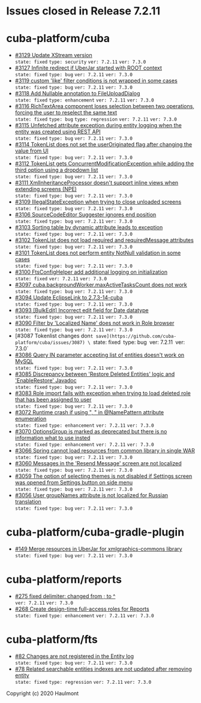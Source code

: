 # Issues closed in Release 7.2.11

# cuba-platform/cuba

* [#3129 Update XStream version](https://github.com/cuba-platform/cuba/issues/3129) \
    `state: fixed` `type: security` `ver: 7.2.11` `ver: 7.3.0` 
* [#3127 Infinite redirect if UberJar started with ROOT context](https://github.com/cuba-platform/cuba/issues/3127) \
    `state: fixed` `type: bug` `ver: 7.2.11` `ver: 7.3.0` 
* [#3119 custom 'like' filter conditions is not wrapped in some cases](https://github.com/cuba-platform/cuba/issues/3119) \
    `state: fixed` `type: bug` `ver: 7.2.11` `ver: 7.3.0` 
* [#3118 Add Nullable annotation to FileUploadDialog](https://github.com/cuba-platform/cuba/issues/3118) \
    `state: fixed` `type: enhancement` `ver: 7.2.11` `ver: 7.3.0` 
* [#3116 RichTextArea component loses selection between two operations, forcing the user to reselect the same text](https://github.com/cuba-platform/cuba/issues/3116) \
    `state: fixed` `type: bug` `type: regression` `ver: 7.2.11` `ver: 7.3.0` 
* [#3115 Unfetched attribute exception during entity logging when the entity was created using REST API](https://github.com/cuba-platform/cuba/issues/3115) \
    `state: fixed` `type: bug` `ver: 7.2.11` `ver: 7.3.0` 
* [#3114 TokenList does not set the userOriginated flag after changing the value from UI](https://github.com/cuba-platform/cuba/issues/3114) \
    `state: fixed` `type: bug` `ver: 7.2.11` `ver: 7.3.0` 
* [#3112 TokenList gets ConcurrentModificationException while adding the third option using a dropdown list](https://github.com/cuba-platform/cuba/issues/3112) \
    `state: fixed` `type: bug` `ver: 7.2.11` `ver: 7.3.0` 
* [#3111 XmlInheritanceProcessor doesn't support inline views when extending screens (NPE)](https://github.com/cuba-platform/cuba/issues/3111) \
    `state: fixed` `type: bug` `ver: 7.2.11` `ver: 7.3.0` 
* [#3109 IllegalStateException when trying to close unloaded screens](https://github.com/cuba-platform/cuba/issues/3109) \
    `state: fixed` `type: bug` `ver: 7.2.11` `ver: 7.3.0` 
* [#3106 SourceCodeEditor Suggester ignores end position](https://github.com/cuba-platform/cuba/issues/3106) \
    `state: fixed` `type: bug` `ver: 7.2.11` `ver: 7.3.0` 
* [#3103 Sorting table by dynamic attribute leads to exception](https://github.com/cuba-platform/cuba/issues/3103) \
    `state: fixed` `type: bug` `ver: 7.2.11` `ver: 7.3.0` 
* [#3102 TokenList does not load required and requiredMessage attributes](https://github.com/cuba-platform/cuba/issues/3102) \
    `state: fixed` `type: bug` `ver: 7.2.11` `ver: 7.3.0` 
* [#3101 TokenList does not perform entity NotNull validation in some cases](https://github.com/cuba-platform/cuba/issues/3101) \
    `state: fixed` `type: bug` `ver: 7.2.11` `ver: 7.3.0` 
* [#3100 FtsConfigHelper add additional logging on initialization](https://github.com/cuba-platform/cuba/issues/3100) \
    `state: fixed` `ver: 7.2.11` `ver: 7.3.0` 
* [#3097 cuba.backgroundWorker.maxActiveTasksCount does not work](https://github.com/cuba-platform/cuba/issues/3097) \
    `state: fixed` `type: bug` `ver: 7.2.11` `ver: 7.3.0` 
* [#3094 Update EclipseLink to 2.7.3-14-cuba](https://github.com/cuba-platform/cuba/issues/3094) \
    `state: fixed` `type: bug` `ver: 7.2.11` `ver: 7.3.0` 
* [#3093 [BulkEdit] Incorrect edit field for Date datatype](https://github.com/cuba-platform/cuba/issues/3093) \
    `state: fixed` `type: bug` `ver: 7.2.11` `ver: 7.3.0` 
* [#3090 Filter by 'Localized Name' does not work in Role browser](https://github.com/cuba-platform/cuba/issues/3090) \
    `state: fixed` `type: bug` `ver: 7.2.11` `ver: 7.3.0` 
* [#3087 Tokenlist changes don`t save](https://github.com/cuba-platform/cuba/issues/3087) \
    `state: fixed` `type: bug` `ver: 7.2.11` `ver: 7.3.0` 
* [#3086 Query IN parameter accepting list of entities doesn't work on MySQL](https://github.com/cuba-platform/cuba/issues/3086) \
    `state: fixed` `type: bug` `ver: 7.2.11` `ver: 7.3.0` 
* [#3085 Discrepancy between 'Restore Deleted Entities' logic and 'EnableRestore' Javadoc](https://github.com/cuba-platform/cuba/issues/3085) \
    `state: fixed` `type: bug` `ver: 7.2.11` `ver: 7.3.0` 
* [#3083 Role import fails with exception when trying to load deleted role that has been assigned to user](https://github.com/cuba-platform/cuba/issues/3083) \
    `state: fixed` `type: bug` `ver: 7.2.11` `ver: 7.3.0` 
* [#3072 Runtime crash if using ", " in @NamePattern attribute enumeration](https://github.com/cuba-platform/cuba/issues/3072) \
    `state: fixed` `type: enhancement` `ver: 7.2.11` `ver: 7.3.0` 
* [#3070 OptionsGroup is marked as deprecated but there is no information what to use insted](https://github.com/cuba-platform/cuba/issues/3070) \
    `state: fixed` `type: enhancement` `ver: 7.2.11` `ver: 7.3.0` 
* [#3066 Spring cannot load resources from common library in single WAR](https://github.com/cuba-platform/cuba/issues/3066) \
    `state: fixed` `type: bug` `ver: 7.2.11` `ver: 7.3.0` 
* [#3060 Messages in the 'Resend Message' screen are not localized ](https://github.com/cuba-platform/cuba/issues/3060) \
    `state: fixed` `type: bug` `ver: 7.2.11` `ver: 7.3.0` 
* [#3059 The option of selecting themes is not disabled if Settings screen was opened from Settings button on side menu](https://github.com/cuba-platform/cuba/issues/3059) \
    `state: fixed` `type: bug` `ver: 7.2.11` `ver: 7.3.0` 
* [#3056 User groupNames attribute is not localized for Russian translation](https://github.com/cuba-platform/cuba/issues/3056) \
    `state: fixed` `type: bug` `ver: 7.2.11` `ver: 7.3.0` 

# cuba-platform/cuba-gradle-plugin

* [#149 Merge resources in UberJar for xmlgraphics-commons library](https://github.com/cuba-platform/cuba-gradle-plugin/issues/149) \
    `state: fixed` `type: bug` `ver: 7.2.11` `ver: 7.3.0` 

# cuba-platform/reports

* [#275 fixed delimiter: changed from ; to ^](https://github.com/cuba-platform/reports/pull/275) \
    `ver: 7.2.11` `ver: 7.3.0` 
* [#268 Create design-time full-access roles for Reports ](https://github.com/cuba-platform/reports/issues/268) \
    `state: fixed` `type: enhancement` `ver: 7.2.11` `ver: 7.3.0` 

# cuba-platform/fts

* [#82 Changes are not registered in the Entity log](https://github.com/cuba-platform/fts/issues/82) \
    `state: fixed` `type: bug` `ver: 7.2.11` `ver: 7.3.0` 
* [#78 Related searchable entities indexes are not updated after removing entity](https://github.com/cuba-platform/fts/issues/78) \
    `state: fixed` `type: regression` `ver: 7.2.11` `ver: 7.3.0` 


Copyright (c) 2020 Haulmont
